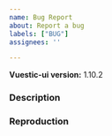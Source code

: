 ```yaml
---
name: Bug Report
about: Report a bug
labels: ["BUG"]
assignees: ''

---
```


**Vuestic-ui version:** 1.10.2

### Description

<!--
  Describe bug here: 
  - What is current behaviour
  - What is expected behaviour
  - Any other useful information
-->

### Reproduction

<!-- 
  Please use playground (https://ui.vuestic.dev/play or codesandbox) or write here steps for reproduction
  ! This will help us handle this issue faster!
 -->
